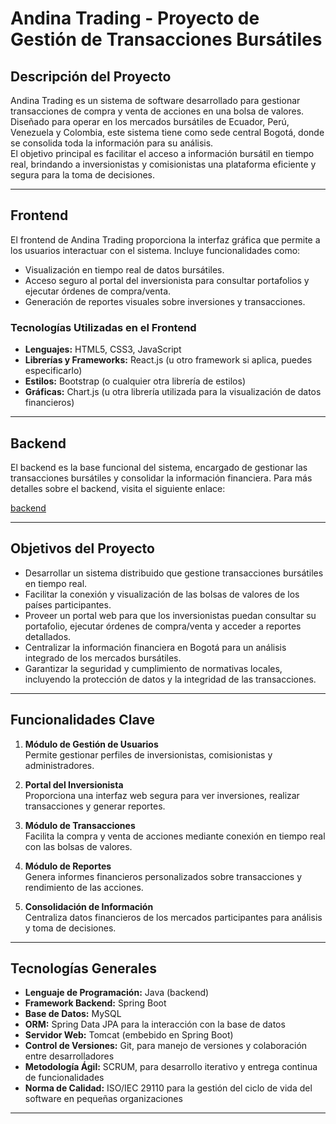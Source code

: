 # **Andina Trading - Proyecto de Gestión de Transacciones Bursátiles**

## **Descripción del Proyecto**  
Andina Trading es un sistema de software desarrollado para gestionar transacciones de compra y venta de acciones en una bolsa de valores. Diseñado para operar en los mercados bursátiles de Ecuador, Perú, Venezuela y Colombia, este sistema tiene como sede central Bogotá, donde se consolida toda la información para su análisis.  
El objetivo principal es facilitar el acceso a información bursátil en tiempo real, brindando a inversionistas y comisionistas una plataforma eficiente y segura para la toma de decisiones.

---

## **Frontend**  
El frontend de Andina Trading proporciona la interfaz gráfica que permite a los usuarios interactuar con el sistema. Incluye funcionalidades como:  
- Visualización en tiempo real de datos bursátiles.  
- Acceso seguro al portal del inversionista para consultar portafolios y ejecutar órdenes de compra/venta.  
- Generación de reportes visuales sobre inversiones y transacciones.

### **Tecnologías Utilizadas en el Frontend**  
- **Lenguajes:** HTML5, CSS3, JavaScript  
- **Librerías y Frameworks:** React.js (u otro framework si aplica, puedes especificarlo)  
- **Estilos:** Bootstrap (o cualquier otra librería de estilos)  
- **Gráficas:** Chart.js (u otra librería utilizada para la visualización de datos financieros)  

---

## **Backend**  
El backend es la base funcional del sistema, encargado de gestionar las transacciones bursátiles y consolidar la información financiera. Para más detalles sobre el backend, visita el siguiente enlace:  

[backend](https://github.com/CamiloS28/Bolsa-De-Valores)  

---

## **Objetivos del Proyecto**  
- Desarrollar un sistema distribuido que gestione transacciones bursátiles en tiempo real.  
- Facilitar la conexión y visualización de las bolsas de valores de los países participantes.  
- Proveer un portal web para que los inversionistas puedan consultar su portafolio, ejecutar órdenes de compra/venta y acceder a reportes detallados.  
- Centralizar la información financiera en Bogotá para un análisis integrado de los mercados bursátiles.  
- Garantizar la seguridad y cumplimiento de normativas locales, incluyendo la protección de datos y la integridad de las transacciones.

---

## **Funcionalidades Clave**  
1. **Módulo de Gestión de Usuarios**  
   Permite gestionar perfiles de inversionistas, comisionistas y administradores.

2. **Portal del Inversionista**  
   Proporciona una interfaz web segura para ver inversiones, realizar transacciones y generar reportes.

3. **Módulo de Transacciones**  
   Facilita la compra y venta de acciones mediante conexión en tiempo real con las bolsas de valores.

4. **Módulo de Reportes**  
   Genera informes financieros personalizados sobre transacciones y rendimiento de las acciones.

5. **Consolidación de Información**  
   Centraliza datos financieros de los mercados participantes para análisis y toma de decisiones.

---

## **Tecnologías Generales**  
- **Lenguaje de Programación:** Java (backend)  
- **Framework Backend:** Spring Boot  
- **Base de Datos:** MySQL  
- **ORM:** Spring Data JPA para la interacción con la base de datos  
- **Servidor Web:** Tomcat (embebido en Spring Boot)  
- **Control de Versiones:** Git, para manejo de versiones y colaboración entre desarrolladores  
- **Metodología Ágil:** SCRUM, para desarrollo iterativo y entrega continua de funcionalidades  
- **Norma de Calidad:** ISO/IEC 29110 para la gestión del ciclo de vida del software en pequeñas organizaciones  

---
